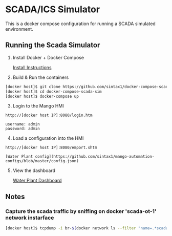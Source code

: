 # SCADA/ICS Simulator
This is a docker compose configuration for running a SCADA simulated environment.

## Running the Scada Simulator

1. Install Docker + Docker Compose

    [Install Instructions](https://docs.docker.com/compose/install/)

2. Build & Run the containers
```bash
[docker host]$ git clone https://github.com/sintax1/docker-compose-scada-sim.git
[docker host]$ cd docker-compose-scada-sim
[docker host]$ docker-compose up
```

3. Login to the Mango HMI
```
http://[docker host IP]:8080/login.htm

username: admin
password: admin
```

4. Load a configuration into the HMI
```
http://[docker host IP]:8080/emport.shtm
```

    [Water Plant config](https://github.com/sintax1/mango-automation-configs/blob/master/config.json)

5. View the dashboard

    [Water Plant Dashboard](http://172.16.201.129:8080/dashboards/waterplant)

## Notes
### Capture the scada traffic by sniffing on docker 'scada-ot-1' network instarface
```bash
[docker host]$ tcpdump -i br-$(docker network ls --filter "name=.*scada-ot-1" --format "{{.ID}}")
```
